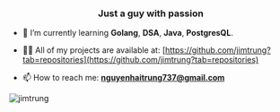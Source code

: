 <h3 align="center">Just a guy with passion</h3>

- 🌱 I’m currently learning **Golang**, **DSA**, **Java**, **PostgresQL**.

- 👨‍💻 All of my projects are available at: [https://github.com/jimtrung?tab=repositories](https://github.com/jimtrung?tab=repositories)

- 📫 How to reach me: **nguyenhaitrung737@gmail.com**


<p><img align="center" src="https://github-readme-streak-stats.herokuapp.com/?user=jimtrung&theme=dark" alt="jimtrung" /></p>
